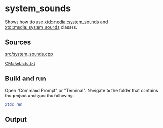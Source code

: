 # system_sounds

Shows how tto use [xtd::media::system_sounds](https://gammasoft71.github.io/xtd/reference_guides/latest/classxtd_1_1media_1_1system__sounds.html) and [xtd::media::system_sounds](https://gammasoft71.github.io/xtd/reference_guides/latest/classxtd_1_1media_1_1system__sounds.html) classes.

## Sources

[src/system_sounds.cpp](src/system_sounds.cpp)

[CMakeLists.txt](CMakeLists.txt)

## Build and run

Open "Command Prompt" or "Terminal". Navigate to the folder that contains the project and type the following:

```cmake
xtdc run
```

## Output

```
```
